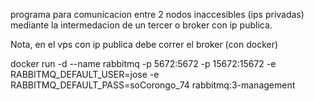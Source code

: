 programa para comunicacion entre 2 nodos inaccesibles (ips privadas) mediante la intermedacion de un tercer o broker con ip publica.

Nota, en el vps con ip publica debe correr el broker (con docker)

docker run -d --name rabbitmq   -p 5672:5672 -p 15672:15672   -e RABBITMQ_DEFAULT_USER=jose   -e RABBITMQ_DEFAULT_PASS=soCorongo_74   rabbitmq:3-management

